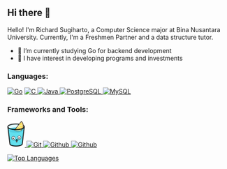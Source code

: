 ## Hi there 👋
Hello! I'm Richard Sugiharto, a Computer Science major at Bina Nusantara University. Currently, I'm a Freshmen Partner and a data structure tutor.
- 🔭 I’m currently studying Go for backend development <br>
- 🌱 I have interest in developing programs and investments

<h3 align="left">Languages:</h3>
<p align="left">
<a href="https://go.dev/" target="_blank"> <img src="https://go.dev/images/go-logo-white.svg" alt="Go" width="40" height="40"/></a>
<a href="https://www.learn-c.org/" target="_blank"> <img src="https://www.learn-c.org/static/img/favicons/learn-c.org.ico" alt="C" width="40" height="40" rel="noreferrer"/> </a>
<a href="https://www.java.com/en/" target="_blank"> <img src="https://cdn-icons-png.flaticon.com/512/226/226777.png" alt="Java" width="40" height="40" rel="noreferrer"/> </a>
<a href="https://www.mysql.com/" target="_blank"> <img src="https://upload.wikimedia.org/wikipedia/id/a/a9/MySQL.png" alt="PostgreSQL" width="45" height="40" rel="noreferrer"/> </a>
<a href="https://www.postgresql.org/" target="_blank"> <img src="https://www.postgresql.org/media/img/about/press/elephant.png" alt="MySQL" width="40" height="40" rel="noreferrer"/> </a>
</p>

<h3 align="left">Frameworks and Tools:</h3>
<p align="left"> <a href="https://pkg.go.dev/github.com/gin-gonic/gin" target="_blank" rel="noreferrer"> <img src="https://raw.githubusercontent.com/gin-gonic/logo/master/color.png" alt="Gin" width="40" height="60"/> </a>
<a href="https://git-scm.com/" target="_blank" rel="noreferrer"> <img src="https://git-scm.com/images/logo@2x.png" alt="Git" width="50" height="40"/> </a>
<a href="https://github.com/" target="_blank" rel="noreferrer"> <img src="https://play-lh.googleusercontent.com/PCpXdqvUWfCW1mXhH1Y_98yBpgsWxuTSTofy3NGMo9yBTATDyzVkqU580bfSln50bFU=w240-h480-rw" alt="Github" width="40" height="40"/> </a>
<a href="https://code.visualstudio.com/" target="_blank" rel="noreferrer"> <img src="https://cdn.thenewstack.io/media/2021/10/4f0ac3e0-visual_studio_code.png" alt="Github" width="50" height="40"/> </a>
</p>
<a href="https://github.com/richsvk" align="left"> <img src="https://github-readme-stats.vercel.app/api/top-langs/?username=richsvk&langs_count=10&title_color=22c55e&text_color=ffffff&icon_color=0891b2&bg_color=1c1917&hide_border=true&locale=en&custom_title=Top%20Languages" alt="Top Languages"/></a>
